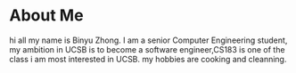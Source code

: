 # About Me

hi all my name is Binyu Zhong.
I am a senior Computer Engineering student, my ambition in UCSB is to become a software engineer,CS183 is one of the class i am most interested in UCSB. my hobbies are cooking and cleanning.
